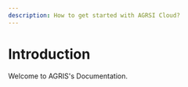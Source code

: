 ```yaml
---
description: How to get started with AGRSI Cloud?
---
```


# Introduction

Welcome to AGRIS's Documentation.

